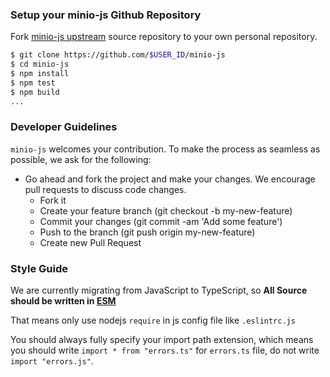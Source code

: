 ### Setup your minio-js Github Repository
Fork [minio-js upstream](https://github.com/minio/minio-js/fork) source repository to your own personal repository.

```bash
$ git clone https://github.com/$USER_ID/minio-js
$ cd minio-js
$ npm install
$ npm test
$ npm build
...
```

###  Developer Guidelines

``minio-js`` welcomes your contribution. To make the process as seamless as possible, we ask for the following:

* Go ahead and fork the project and make your changes. We encourage pull requests to discuss code changes.
    - Fork it
    - Create your feature branch (git checkout -b my-new-feature)
    - Commit your changes (git commit -am 'Add some feature')
    - Push to the branch (git push origin my-new-feature)
    - Create new Pull Request

### Style Guide

We are currently migrating from JavaScript to TypeScript, so **All Source should be written in [ESM](https://developer.mozilla.org/en-US/docs/Web/JavaScript/Guide/Modules)**

That means only use nodejs `require` in js config file like `.eslintrc.js`

You should always fully specify your import path extension,
which means you should write `import * from "errors.ts"` for `errors.ts` file, do not write `import "errors.js"`.
